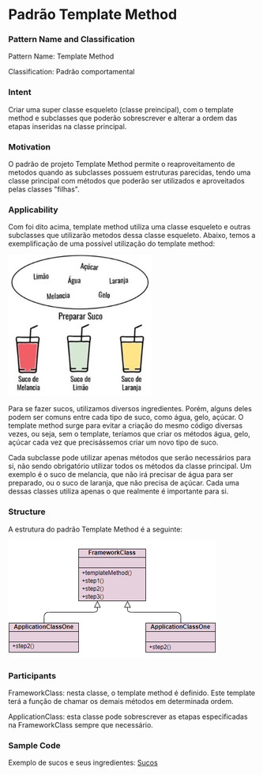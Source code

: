 # Padrão Template Method

### Pattern Name and Classification

Pattern Name: Template Method

Classification: Padrão comportamental

### Intent

Criar uma super classe esqueleto (classe preincipal), com o template method e subclasses que poderão sobrescrever e alterar a ordem das etapas inseridas na classe principal.

### Motivation

O padrão de projeto Template Method permite o reaproveitamento de metodos quando as subclasses possuem estruturas parecidas, tendo uma classe principal com métodos que poderão ser utilizados e aproveitados pelas classes "filhas". 

### Applicability

Com foi dito acima, template method utiliza uma classe esqueleto e outras subclasses que utilizarão metodos dessa classe esqueleto. Abaixo, temos a exemplificação de uma possível utilização do template method:

![imagem](https://github.com/10Daniele/Padroes_Projeto/blob/master/TemplateMethod/imagem.jpg)

Para se fazer sucos, utilizamos diversos ingredientes. Porém, alguns deles podem ser comuns entre cada tipo de suco, como água, gelo, açúcar. O template method surge para evitar a criação do mesmo código diversas vezes, ou seja, sem o template, teríamos que criar os métodos água, gelo, açúcar cada vez que precisássemos criar um novo tipo de suco. 

Cada subclasse pode utilizar apenas métodos que serão necessários para si, não sendo obrigatório utilizar todos os métodos da classe principal. Um exemplo é o suco de melancia, que não irá precisar de água para ser preparado, ou o suco de laranja, que não precisa de açúcar. Cada uma dessas classes utiliza apenas o que realmente é importante para si.

### Structure

A estrutura do padrão Template Method é a seguinte:

![imagem](https://github.com/10Daniele/Padroes_Projeto/blob/master/TemplateMethod/Structure.png)

### Participants

FrameworkClass: nesta classe, o template method é definido. Este template terá a função de chamar os demais métodos em determinada ordem. 

ApplicationClass: esta classe pode sobrescrever as etapas especificadas na FrameworkClass sempre que necessário.

### Sample Code

Exemplo de sucos e seus ingredientes: [Sucos](https://github.com/10Daniele/Padroes_Projeto/tree/master/TemplateMethod/Exemplo_Suco)


